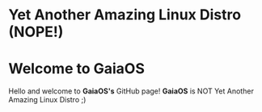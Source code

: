 # Yet Another Amazing Linux Distro (NOPE!)

# Welcome to GaiaOS

Hello and welcome to **GaiaOS's** GitHub page! **GaiaOS** is NOT Yet Another Amazing Linux Distro ;)
